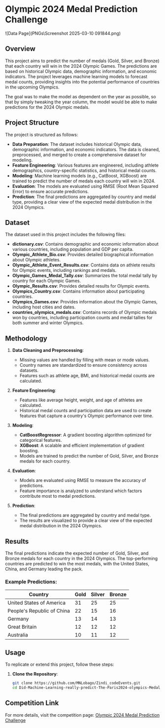 # Olympic 2024 Medal Prediction Challenge

![Data Page](PNGs\Screenshot 2025-03-10 091844.png)


## Overview
This project aims to predict the number of medals (Gold, Silver, and Bronze) that each country will win in the 2024 Olympic Games. The predictions are based on historical Olympic data, demographic information, and economic indicators. The project leverages machine learning models to forecast medal counts, providing insights into the potential performance of countries in the upcoming Olympics.

The goal was to make the model as dependent on the year as possible, so that by simply tweaking the year column, the model would be able to make predictions for the 2024 Olympic medals.

## Project Structure
The project is structured as follows:

- **Data Preparation**: The dataset includes historical Olympic data, demographic information, and economic indicators. The data is cleaned, preprocessed, and merged to create a comprehensive dataset for modeling.
- **Feature Engineering**: Various features are engineered, including athlete demographics, country-specific statistics, and historical medal counts.
- **Modeling**: Machine learning models (e.g., CatBoost, XGBoost) are trained to predict the number of medals each country will win in 2024.
- **Evaluation**: The models are evaluated using RMSE (Root Mean Squared Error) to ensure accurate predictions.
- **Prediction**: The final predictions are aggregated by country and medal type, providing a clear view of the expected medal distribution in the 2024 Olympics.

## Dataset
The dataset used in this project includes the following files:

- **dictionary.csv**: Contains demographic and economic information about various countries, including population and GDP per capita.
- **Olympic_Athlete_Bio.csv**: Provides detailed biographical information about Olympic athletes.
- **Olympic_Athlete_Event_Results.csv**: Contains data on athlete results for Olympic events, including rankings and medals.
- **Olympic_Games_Medal_Tally.csv**: Summarizes the total medal tally by country for each Olympic Games.
- **Olympic_Results.csv**: Provides detailed results for Olympic events.
- **Olympics_Country.csv**: Contains information about participating countries.
- **Olympics_Games.csv**: Provides information about the Olympic Games, including host cities and dates.
- **countries_olympics_medals.csv**: Contains records of Olympic medals won by countries, including participation counts and medal tallies for both summer and winter Olympics.

## Methodology
1. **Data Cleaning and Preprocessing**:
   - Missing values are handled by filling with mean or mode values.
   - Country names are standardized to ensure consistency across datasets.
   - Features such as athlete age, BMI, and historical medal counts are calculated.

2. **Feature Engineering**:
   - Features like average height, weight, and age of athletes are calculated.
   - Historical medal counts and participation data are used to create features that capture a country's Olympic performance over time.

3. **Modeling**:
   - **CatBoostRegressor**: A gradient boosting algorithm optimized for categorical features.
   - **XGBoost**: A scalable and efficient implementation of gradient boosting.
   - Models are trained to predict the number of Gold, Silver, and Bronze medals for each country.

4. **Evaluation**:
   - Models are evaluated using RMSE to measure the accuracy of predictions.
   - Feature importance is analyzed to understand which factors contribute most to medal predictions.

5. **Prediction**:
   - The final predictions are aggregated by country and medal type.
   - The results are visualized to provide a clear view of the expected medal distribution in the 2024 Olympics.

## Results
The final predictions indicate the expected number of Gold, Silver, and Bronze medals for each country in the 2024 Olympics. The top-performing countries are predicted to win the most medals, with the United States, China, and Germany leading the pack.

### Example Predictions:
| Country                     | Gold | Silver | Bronze |
|-----------------------------|------|--------|--------|
| United States of America    | 31   | 25     | 25     |
| People's Republic of China  | 22   | 15     | 16     |
| Germany                     | 13   | 14     | 13     |
| Great Britain               | 12   | 12     | 12     |
| Australia                   | 10   | 11     | 12     |

## Usage
To replicate or extend this project, follow these steps:

1. **Clone the Repository**:
   ```bash
   git clone https://github.com/MNLobago/Zindi_codeEvents.git
   cd Did-Machine-Learning-really-predict-The-Paris2024-olympics-Medals
   ```

## Competition Link
For more details, visit the competition page: [Olympic 2024 Medal Prediction Challenge](https://zindi.africa/competitions/olympic-2024-medal-prediction-challenge)

